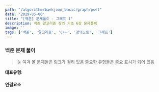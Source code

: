 ```yaml
---
path: "/algorithm/baekjoon_basic/graph/pset"
date: '2019-05-06'
title: "[백준] 문제풀이 - 그래프 1"
description: 백준 알고리즘 강의 기초 6강 문제풀이
image: ''
tags: ['백준', '알고리즘', 'C++', '강의노트', '그래프']
---
```


### 백준 문제 풀이
> 눈 여겨 볼 문제들은 링크가 걸려 있음
> 중요한 유형들은 중요 표시가 되어 있음

__대표유형__:


#### 연결요소